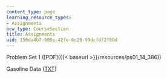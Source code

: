 ```yaml
---
content_type: page
learning_resource_types:
- Assignments
ocw_type: CourseSection
title: Assignments
uid: 156da4b7-605e-42fe-6c26-99dcfdf2f80d
---
```


Problem Set 1 ([PDF]({{< baseurl >}}/resources/ps01_14_386))

Gasoline Data ([TXT](/courses/economics/14-386-new-econometric-methods-spring-2007/assignments/ps1_gasdata.txt))